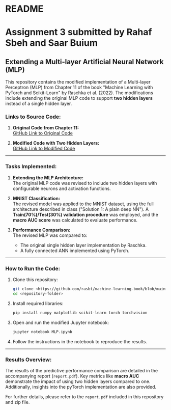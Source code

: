 # README
# Assignment 3 submitted by Rahaf Sbeh and Saar Buium 

## Extending a Multi-layer Artificial Neural Network (MLP)

This repository contains the modified implementation of a Multi-layer Perceptron (MLP) from Chapter 11 of the book "Machine Learning with PyTorch and Scikit-Learn" by Raschka et al. (2022). The modifications include extending the original MLP code to support **two hidden layers** instead of a single hidden layer.

### Links to Source Code:

1. **Original Code from Chapter 11:**  
   [GitHub Link to Original Code](https://github.com/rasbt/machine-learning-book/blob/main/ch11/ch11.ipynb)

2. **Modified Code with Two Hidden Layers:**  
   [GitHub Link to Modified Code](https://github.com/rahafsb/Assignment3_209092196_208994616/blob/main/MLP.ipynb)

---

### Tasks Implemented:

1. **Extending the MLP Architecture:**  
   The original MLP code was revised to include two hidden layers with configurable neurons and activation functions.

2. **MNIST Classification:**  
   The revised model was applied to the MNIST dataset, using the full architecture described in class ("Solution 1: A plain deep NN"). A **Train(70%)/Test(30%) validation procedure** was employed, and the **macro AUC score** was calculated to evaluate performance.

3. **Performance Comparison:**  
   The revised MLP was compared to:
   - The original single hidden layer implementation  by Raschka.
   - A fully connected ANN implemented using PyTorch.

---

### How to Run the Code:

1. Clone this repository:
   ```bash
   git clone <https://github.com/rasbt/machine-learning-book/blob/main/ch11/ch11.ipynb>
   cd <repository-folder>
   ```

2. Install required libraries:
   ```bash
   pip install numpy matplotlib scikit-learn torch torchvision
   ```

3. Open and run the modified Jupyter notebook:
   ```bash
   jupyter notebook MLP.ipynb
   ```

4. Follow the instructions in the notebook to reproduce the results.

---

### Results Overview:

The results of the predictive performance comparison are detailed in the accompanying report (`report.pdf`). Key metrics like **macro AUC** demonstrate the impact of using two hidden layers compared to one. Additionally, insights into the pyTorch implementation are also provided.

For further details, please refer to the `report.pdf` included in this repository and zip file.

